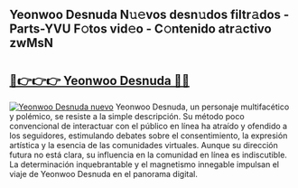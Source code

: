 ## Yeonwoo Desnuda N𝚞𝚎vos desn𝚞dos filtr𝚊dos - Parts-YVU F𝚘tos vid𝚎o - C𝚘ntenido atr𝚊ctivo zwMsN

# <h2><a href="http://mb6aqar.tromn.icu/?c=Yeonwoo+Desnuda">🔗👉👉👉 Yeonwoo Desnuda 🔗🔗</a></h2>

[![Yeonwoo Desnuda nuevo](https://i.imgur.com/pEAQMta.gif)](http://mb6aqar.tromn.icu/?c=Yeonwoo+Desnuda)
Yeonwoo Desnuda, un personaje multifacético y polémico, se resiste a la simple descripción. Su método poco convencional de interactuar con el público en línea ha atraído y ofendido a los seguidores, estimulando debates sobre el consentimiento, la expresión artística y la esencia de las comunidades virtuales. Aunque su dirección futura no está clara, su influencia en la comunidad en línea es indiscutible. La determinación inquebrantable y el magnetismo innegable impulsan el viaje de Yeonwoo Desnuda en el panorama digital.
